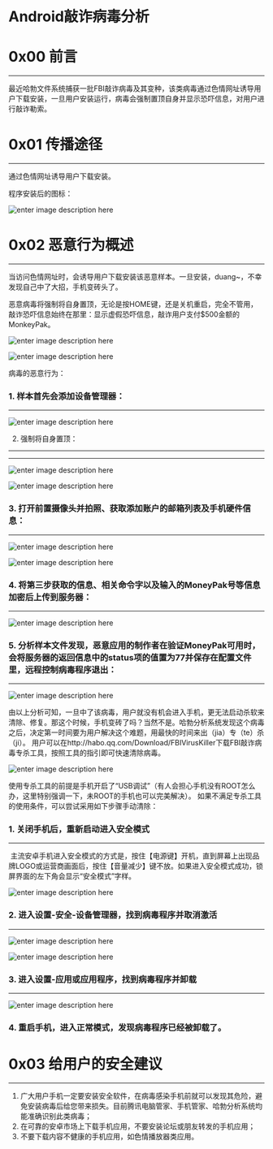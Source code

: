 # Android敲诈病毒分析

0x00 前言
=======

* * *

最近哈勃文件系统捕获一批FBI敲诈病毒及其变种，该类病毒通过色情网址诱导用户下载安装，一旦用户安装运行，病毒会强制置顶自身并显示恐吓信息，对用户进行敲诈勒索。

0x01 传播途径
=========

* * *

通过色情网址诱导用户下载安装。

程序安装后的图标：

![enter image description here](http://drops.javaweb.org/uploads/images/582316374016e3d1a0606b62f395106f0679a704.jpg)

0x02 恶意行为概述
===========

* * *

当访问色情网址时，会诱导用户下载安装该恶意样本。一旦安装，duang~，不幸发现自己中了大招，手机变砖头了。

恶意病毒将强制将自身置顶，无论是按HOME键，还是关机重启，完全不管用，敲诈恐吓信息始终在那里：显示虚假恐吓信息，敲诈用户支付$500金额的MonkeyPak。

![enter image description here](http://drops.javaweb.org/uploads/images/5c42af4d2326486bcb93941d1b1e7fae2eda233f.jpg)

![enter image description here](http://drops.javaweb.org/uploads/images/7faad3ac30fcfdef86167e8bc4aa80bd98189887.jpg)

病毒的恶意行为：

### 1. 样本首先会添加设备管理器：

* * *

![enter image description here](http://drops.javaweb.org/uploads/images/6fe5bea92b90d811f8e285bc8d7723c9cd688b90.jpg)

2. 强制将自身置顶：
-----------

* * *

![enter image description here](http://drops.javaweb.org/uploads/images/6da6855a0e8a9a8e1dca5e05a84f442ac79167cb.jpg)

![enter image description here](http://drops.javaweb.org/uploads/images/f75a89d35de24aa8eb448f98dc4ae37864ad2d6c.jpg)

### 3. 打开前置摄像头并拍照、获取添加账户的邮箱列表及手机硬件信息：

* * *

![enter image description here](http://drops.javaweb.org/uploads/images/603383b017492b301dab58923dba6844608bd5c9.jpg)

![enter image description here](http://drops.javaweb.org/uploads/images/cb9bda3c5446f74642cfdf0e74e817239431292b.jpg)

### 4. 将第三步获取的信息、相关命令字以及输入的MoneyPak号等信息加密后上传到服务器：

* * *

![enter image description here](http://drops.javaweb.org/uploads/images/f8ec1a624e36d4f1b58cd7d33b52a8814c01b5bd.jpg)

### 5. 分析样本文件发现，恶意应用的制作者在验证MoneyPak可用时，会将服务器的返回信息中的status项的值置为77并保存在配置文件里，远程控制病毒程序退出：

* * *

![enter image description here](http://drops.javaweb.org/uploads/images/2c206785974b71b44afa826c9acf74ab6d5ee87e.jpg)

由以上分析可知，一旦中了该病毒，用户就没有机会进入手机，更无法启动杀软来清除、修复。那这个时候，手机变砖了吗？当然不是。哈勃分析系统发现这个病毒之后，决定第一时间要为用户解决这个难题，用最快的时间来出（jia）专（te）杀（ji）。 用户可以在http://habo.qq.com/Download/FBIVirusKiller下载FBI敲诈病毒专杀工具，按照工具的指引即可快速清除病毒。

![enter image description here](http://drops.javaweb.org/uploads/images/7770859e6b42d328255495cf6cd85613a76921d2.jpg)

使用专杀工具的前提是手机开启了“USB调试”（有人会担心手机没有ROOT怎么办，这里特别强调一下，未ROOT的手机也可以完美解决）。 如果不满足专杀工具的使用条件，可以尝试采用如下步骤手动清除：

### 1. 关闭手机后，重新启动进入安全模式

* * *

 主流安卓手机进入安全模式的方式是，按住【电源键】开机，直到屏幕上出现品牌LOGO或运营商画面后，按住【音量减少】键不放。如果进入安全模式成功，锁屏界面的左下角会显示“安全模式”字样。

![enter image description here](http://drops.javaweb.org/uploads/images/275810d05cc05513f161090100e8358a53d478db.jpg)

### 2. 进入设置-安全-设备管理器，找到病毒程序并取消激活

* * *

![enter image description here](http://drops.javaweb.org/uploads/images/e09c5917fe41762da264df45d96eab58df7e6409.jpg)

![enter image description here](http://drops.javaweb.org/uploads/images/fb45c87468a94c3af26e4e0b6532ecbc291ec8bf.jpg)

### 3. 进入设置-应用或应用程序，找到病毒程序并卸载

* * *

![enter image description here](http://drops.javaweb.org/uploads/images/1041a0ae080fd7e9c39706bc762f17cfda7bc177.jpg)

### 4. 重启手机，进入正常模式，发现病毒程序已经被卸载了。

0x03 给用户的安全建议
=============

* * *

1. 广大用户手机一定要安装安全软件，在病毒感染手机前就可以发现其危险，避免安装病毒后给您带来损失。目前腾讯电脑管家、手机管家、哈勃分析系统均能准确识别此类病毒；
2. 在可靠的安卓市场上下载手机应用，不要安装论坛或朋友转发的手机应用；
3. 不要下载内容不健康的手机应用，如色情播放器类应用。